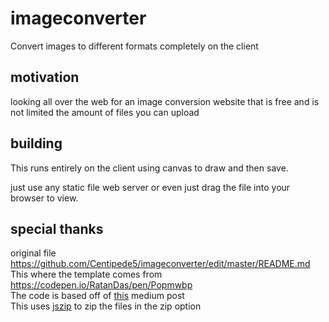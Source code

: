 # imageconverter

Convert images to different formats completely on the client

## motivation

looking all over the web for an image conversion website that is free and is not limited the amount of files you can upload

## building

This runs entirely on the client using canvas to draw and then save. 

just use any static file web server or even just drag the file into your browser to view.

## special thanks

original file https://github.com/Centipede5/imageconverter/edit/master/README.md  <br />
This where the template comes from https://codepen.io/RatanDas/pen/Popmwbp <br />
The code is based off of [this](https://medium.com/@aeshghi/convert-jpg-images-to-png-using-html5-url-and-canvas-45b14ee853c9) medium post <br />
This uses [jszip](https://github.com/Stuk/jszip) to zip the files in the zip option <br />
